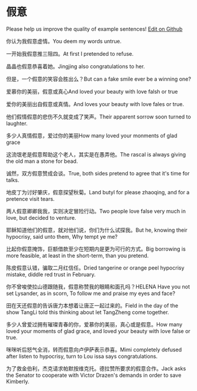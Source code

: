 # 假意

Please help us improve the quality of example sentences! [Edit on Github](https://github.com/jiyushe/jiyu-example-sentence-source/blob/main/chinese/jiayi.md)

<p><span class="chinese">你认为我假意虚情。</span><span class="english">You deem my words untrue.</span></p>

<p><span class="chinese">一开始我假意推三阻四。</span><span class="english">At first I pretended to refuse.</span></p>

<p><span class="chinese">晶晶也假意恭喜着她。</span><span class="english">Jingjing also congratulations to her.</span></p>

<p><span class="chinese">但是，一个假意的笑容会胜出么？</span><span class="english">But can a fake smile ever be a winning one?</span></p>

<p><span class="chinese">爱慕你的美丽，假意或真心</span><span class="english">And loved your beauty with love falsh or true</span></p>

<p><span class="chinese">爱你的美丽出自假意或真情。</span><span class="english">And loves your beauty with love fales or true.</span></p>

<p><span class="chinese">他们假情假意的悲伤不久就变成了笑声。</span><span class="english">Their apparent sorrow soon turned to laughter.</span></p>

<p><span class="chinese">多少人真情假意，爱过你的美丽</span><span class="english">How  many  loved  your  monments  of  glad  grace</span></p>

<p><span class="chinese">这流氓老是假意帮助这个老人，其实是在愚弄他。</span><span class="english">The rascal is always giving the old man a stone for bead.</span></p>

<p><span class="chinese">诚然，双方假意赞成会谈。</span><span class="english">True, both sides pretend to agree that it's time for talks.</span></p>

<p><span class="chinese">地皮丁为讨好肇庆，假意探望秋菊。</span><span class="english">Land butyl for please zhaoqing, and for a pretence visit tears.</span></p>

<p><span class="chinese">两人假意卿卿我我，实则决定冒险行动。</span><span class="english">Two people love false very much in love, but decided to venture.</span></p>

<p><span class="chinese">耶稣知道他们的假意，就对他们说，你们为什么试探我。</span><span class="english">But he, knowing their hypocrisy, said unto them, Why tempt ye me?</span></p>

<p><span class="chinese">比起你假意掩饰，巨额借款至少在短期内是更为可行的方式。</span><span class="english">Big borrowing is more feasible, at least in the short-term, than you pretend.</span></p>

<p><span class="chinese">陈皮假意认错，骗取二月红信任。</span><span class="english">Dried tangerine or orange peel hypocrisy mistake, diddle red trust in February.</span></p>

<p><span class="chinese">你不曾唆使拉山德跟随我，假意称赞我的眼睛和面孔吗？</span><span class="english">HELENA Have you not set Lysander, as in scorn, To follow me and praise my eyes and face?</span></p>

<p><span class="chinese">田在天还假意的告诉唐力本想着让唐正一起过来的。</span><span class="english">Field in the day of the show TangLi told this thinking about let TangZheng come together.</span></p>

<p><span class="chinese">多少人曾爱过拥有璀璨青春的你，爱慕你的美丽，真心或是假意。</span><span class="english">How many loved your moments of glad grace, and loved your beauty with love false or true.</span></p>

<p><span class="chinese">咪咪听后怒气全消，转而假意向卢伊萨表示恭喜。</span><span class="english">Mimi completely defused after listen to hypocrisy, turn to Lou issa says congratulations.</span></p>

<p><span class="chinese">为了救金伯利，杰克请求帕默按维克托。德拉赞所要求的假意合作。</span><span class="english">Jack asks the Senator to cooperate with Victor Drazen's demands in order to save Kimberly.</span></p>

